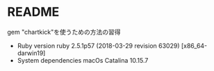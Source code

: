 # README

gem "chartkick"を使うための方法の習得


* Ruby version
    ruby 2.5.1p57 (2018-03-29 revision 63029) [x86_64-darwin19]
* System dependencies
    macOs Catalina 10.15.7


